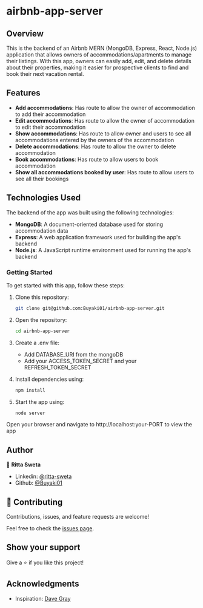 # airbnb-app-server

## Overview
This is the backend of an Airbnb MERN (MongoDB, Express, React, Node.js) application that allows owners of accommodations/apartments to manage their listings. With this app, owners can easily add, edit, and delete details about their properties, making it easier for prospective clients to find and book their next vacation rental.

## Features
- **Add accommodations**: Has route to allow the owner of accommodation to add their accommodation
- **Edit accommodations**: Has route to allow the owner of accommodation to edit their accommodation
- **Show accommodations**: Has route to allow owner and users to see all accommodations entered by the owners of the accommodation
- **Delete accommodations**: Has route to allow the owner to delete accommodation
- **Book accommodations**: Has route to allow users to book accommodation
- **Show all accommodations booked by user**: Has route to allow users to see all their bookings

## Technologies Used
The backend of the app was built using the following technologies:

- **MongoDB**: A document-oriented database used for storing accommodation data
- **Express**: A web application framework used for building the app's backend
- **Node.js**: A JavaScript runtime environment used for running the app's backend

### Getting Started
To get started with this app, follow these steps:

1. Clone this repository: 
    ```bash 
    git clone git@github.com:Buyaki01/airbnb-app-server.git
    ```

2. Open the repository: 
    ```bash 
    cd airbnb-app-server
    ```

3. Create a .env file: 

   * Add DATABASE_URI from the mongoDB
   * Add your ACCESS_TOKEN_SECRET and your REFRESH_TOKEN_SECRET

4. Install dependencies using: 
    ```bash 
    npm install
    ```

5. Start the app using: 
    ```bash 
    node server
    ``` 

  Open your browser and navigate to http://localhost:your-PORT to view the app

## Author
👤 **Ritta Sweta**

- Linkedin: [@ritta-sweta](https://www.linkedin.com/in/ritta-sweta/)
- Github: [@Buyaki01](https://github.com/Buyaki01)

## 🤝 Contributing

Contributions, issues, and feature requests are welcome!

Feel free to check the [issues page](https://github.com/Buyaki01/airbnb-app-server/issues).

## Show your support

Give a ⭐️ if you like this project!

## Acknowledgments
- Inspiration: [Dave Gray](https://github.com/dejwid)
